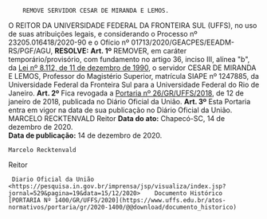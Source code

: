         REMOVE SERVIDOR CESAR DE MIRANDA E LEMOS.  

 O REITOR DA UNIVERSIDADE FEDERAL DA FRONTEIRA SUL (UFFS), no uso de suas atribuições legais, e considerando o Processo nº 23205.016418/2020-90 e o Ofício nº 01713/2020/GEACPES/EEADM-RS/PGF/AGU,  **RESOLVE:**   **Art. 1º**  REMOVER, em caráter temporário/provisório, com fundamento no artigo 36, inciso III, alínea "b", da [Lei nº 8.112, de 11 de dezembro de 1990](http://www.planalto.gov.br/ccivil_03/leis/l8112cons.htm), o servidor CESAR DE MIRANDA E LEMOS, Professor do Magistério Superior, matrícula SIAPE nº 1247885, da Universidade Federal da Fronteira Sul para a Universidade Federal do Rio de Janeiro.   **Art. 2º**  Fica revogada a [Portaria nº 26/GR/UFFS/2018](https://www.uffs.edu.br/atos-normativos/portaria/gr/2018-0026), de 12 de janeiro de 2018, publicada no Diário Oficial da União.   **Art. 3º**  Esta Portaria entra em vigor na data de sua publicação no Diário Oficial da União.   MARCELO RECKTENVALD Reitor      **Data do ato:** Chapecó-SC, 14 de dezembro de 2020.   
 **Data de publicação:**  14 de dezembro de 2020. 

    Marcelo Recktenvald   
 Reitor 

     Diario Oficial da União <https://pesquisa.in.gov.br/imprensa/jsp/visualiza/index.jsp?jornal=529&pagina=19&data=15/12/2020>    Documento Histórico  [PORTARIA Nº 1400/GR/UFFS/2020](https://www.uffs.edu.br/atos-normativos/portaria/gr/2020-1400/@@download/documento_historico)     
      